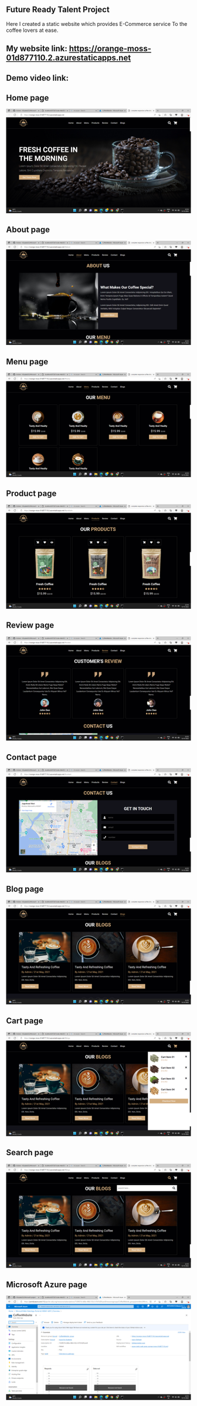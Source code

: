 ## Future Ready Talent Project
Here I created a static website which provides E-Commerce service To the coffee lovers at ease.
## My website link: https://orange-moss-01d877110.2.azurestaticapps.net
## Demo video link:
## Home page
![](https://github.com/VGopika532/Microsoft-project/blob/main/Screenshot%20(19).png)
## About page
![](https://github.com/VGopika532/Microsoft-project/blob/main/Screenshot%20(20).png)
## Menu page
![](https://github.com/VGopika532/Microsoft-project/blob/main/Screenshot%20(21).png)
## Product page
![](https://github.com/VGopika532/Microsoft-project/blob/main/Screenshot%20(22).png)
## Review page
![](https://github.com/VGopika532/Microsoft-project/blob/main/Screenshot%20(23).png)
## Contact page
![](https://github.com/VGopika532/Microsoft-project/blob/main/Screenshot%20(24).png)
## Blog page
![](https://github.com/VGopika532/Microsoft-project/blob/main/Screenshot%20(25).png)
## Cart page
![](https://github.com/VGopika532/Microsoft-project/blob/main/Screenshot%20(27).png)
## Search page
![](https://github.com/VGopika532/Microsoft-project/blob/main/Screenshot%20(26).png)
## Microsoft Azure page
![](https://github.com/VGopika532/Microsoft-project/blob/main/Screenshot%20(18).png)
